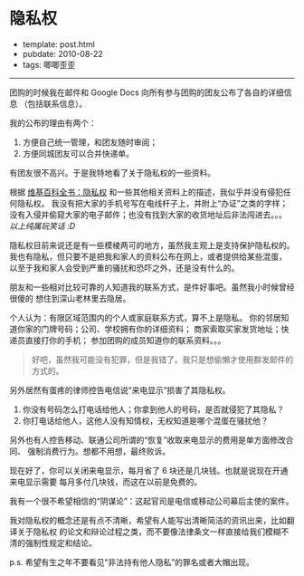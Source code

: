 
# 隐私权

- template: post.html
- pubdate: 2010-08-22
- tags: 唧唧歪歪

----


团购的时候我在邮件和 Google Docs 向所有参与团购的团友公布了各自的详细信息
（包括联系信息）。

我的公布的理由有两个：

1. 方便自己统一管理，和团友随时审阅；
1. 方便同城团友可以合并快递单。

有团友很不高兴。于是我特地看了关于隐私权的一些资料。

根据 [维基百科全书：隐私权](http://zh.wikipedia.org/zh-cn/%E9%9A%90%E7%A7%81%E6%9D%83)
和一些其他相关资料上的描述，我似乎并没有侵犯任何隐私权。
我没有把大家的手机号写在电线杆子上，并附上“办证”之类的字样；
没有入侵并偷窥大家的电子邮件；也没有找到大家的收货地址后非法闯进去。。。<br />
*以上纯属玩笑话 :D*

隐私权目前来说还是有一些模棱两可的地方，虽然我主观上是支持保护隐私权的。
我也有隐私，但只要不是把我和家人的资料公布在网上，或者提供给某些混蛋，
以至于我和家人会受到严重的骚扰和恐吓之外，还是没有什么的。

朋友和一些相对比较可靠的人知道我的联系方式，是件好事吧。虽然我小时候曾经很傻的
想住到深山老林里去隐居。

个人认为：有限区域范围内的个人或家庭联系方式，算不上是隐私。
你的邻居知道你家的门牌号码；公司、学校拥有你的详细资料；
商家索取买家发货地址；快递员直接打你的手机；
参加团购的成员知道你的联系资料。。。

> 好吧，虽然我可能没有犯罪，但是我错了。我只是想偷懒才使用群发邮件的方式的。

另外居然有蛋疼的律师控告电信说“来电显示”损害了其隐私权。

1. 你没有号码怎么打电话给他人；你拿到他人的号码，是否就侵犯了其隐私？
1. 你打电话给他人，这他人没有知情权，无权知道是哪个混蛋在骚扰他？

另外也有人控告移动、联通公司所谓的“恢复”收取来电显示的费用是单方面修改合同、
强制消费行为。想都不用想，最终败诉。

现在好了，你可以关闭来电显示，每月省了 6 块还是几块钱。也就是说现在开通来电显示需要
每月多付几块钱，而这在以前是免费的。

我有一个很不希望相信的“阴谋论”：这起官司是电信或移动公司幕后主使的案件。

我对隐私权的概念还是有点不清晰，希望有人能写出清晰简洁的资讯出来，比如翻译关于隐私权
的论文和辩论过程之类，而不要像法律条文一样直接给我们模糊不清的强制性规定和结论。

p.s. 希望有生之年不要看见“非法持有他人隐私”的罪名或者大帽出现。

